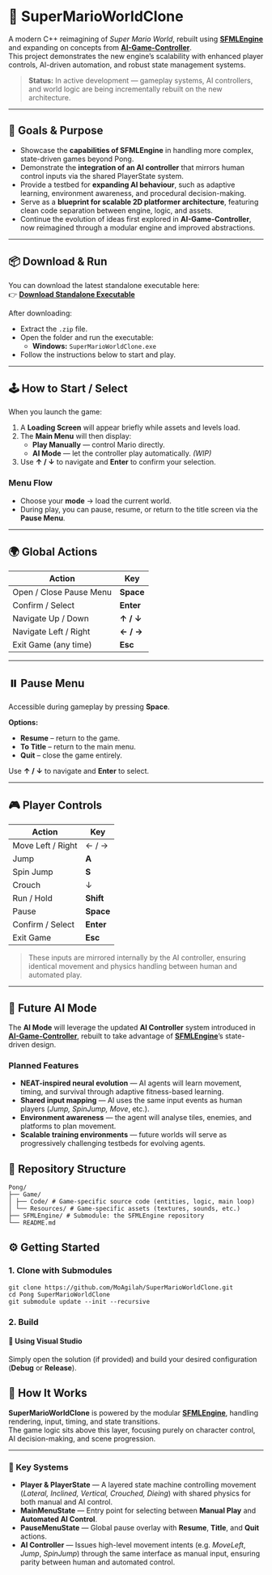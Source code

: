 # 🍄 SuperMarioWorldClone

A modern C++ reimagining of *Super Mario World*, rebuilt using [**SFMLEngine**](https://github.com/MoAgilah/SFMLEngine) and expanding on concepts from [**AI-Game-Controller**](https://github.com/MoAgilah/AI-Game-Controller).  
This project demonstrates the new engine’s scalability with enhanced player controls, AI-driven automation, and robust state management systems.

> **Status:** In active development — gameplay systems, AI controllers, and world logic are being incrementally rebuilt on the new architecture.

---

## 🎯 Goals & Purpose

- Showcase the **capabilities of SFMLEngine** in handling more complex, state-driven games beyond Pong.  
- Demonstrate the **integration of an AI controller** that mirrors human control inputs via the shared PlayerState system.  
- Provide a testbed for **expanding AI behaviour**, such as adaptive learning, environment awareness, and procedural decision-making.  
- Serve as a **blueprint for scalable 2D platformer architecture**, featuring clean code separation between engine, logic, and assets.  
- Continue the evolution of ideas first explored in **AI-Game-Controller**, now reimagined through a modular engine and improved abstractions.

---

## 📦 Download & Run

You can download the latest standalone executable here:  
👉 [**Download Standalone Executable**](https://raw.githubusercontent.com/MoAgilah/SuperMarioWorldClone/master/Bin/SuperMarioWorldClone.zip)

After downloading:

- Extract the `.zip` file.  
- Open the folder and run the executable:  
  - **Windows:** `SuperMarioWorldClone.exe`  
- Follow the instructions below to start and play.

---

## 🕹️ How to Start / Select

When you launch the game:

1. A **Loading Screen** will appear briefly while assets and levels load.  
2. The **Main Menu** will then display:  
   - **Play Manually** — control Mario directly.  
   - **AI Mode** — let the controller play automatically. *(WIP)*  
3. Use **↑ / ↓** to navigate and **Enter** to confirm your selection.

### Menu Flow
- Choose your **mode** → load the current world.  
- During play, you can pause, resume, or return to the title screen via the **Pause Menu**.

---

## 🌍 Global Actions

| Action                  | Key         |
|--------------------------|-------------|
| Open / Close Pause Menu  | **Space**   |
| Confirm / Select         | **Enter**   |
| Navigate Up / Down       | **↑ / ↓**   |
| Navigate Left / Right    | **← / →**   |
| Exit Game (any time)     | **Esc**     |

---

## ⏸️ Pause Menu

Accessible during gameplay by pressing **Space**.

**Options:**
- **Resume** – return to the game.  
- **To Title** – return to the main menu.  
- **Quit** – close the game entirely.  

Use **↑ / ↓** to navigate and **Enter** to select.

---

## 🎮 Player Controls

| Action | Key |
|--------|-----|
| Move Left / Right | ← / → |
| Jump | **A** |
| Spin Jump | **S** |
| Crouch | ↓ |
| Run / Hold | **Shift** |
| Pause | **Space** |
| Confirm / Select | **Enter** |
| Exit Game | **Esc** |

> These inputs are mirrored internally by the AI controller, ensuring identical movement and physics handling between human and automated play.

---

## 🤖 Future AI Mode

The **AI Mode** will leverage the updated **AI Controller** system introduced in [**AI-Game-Controller**](https://github.com/MoAgilah/AI-Game-Controller), rebuilt to take advantage of [**SFMLEngine**](https://github.com/MoAgilah/SFMLEngine)’s state-driven design.

### Planned Features
- **NEAT-inspired neural evolution** — AI agents will learn movement, timing, and survival through adaptive fitness-based learning.  
- **Shared input mapping** — AI uses the same input events as human players (*Jump, SpinJump, Move*, etc.).  
- **Environment awareness** — the agent will analyse tiles, enemies, and platforms to plan movement.  
- **Scalable training environments** — future worlds will serve as progressively challenging testbeds for evolving agents.


## 📁 Repository Structure
```
Pong/
├── Game/
│ ├── Code/ # Game-specific source code (entities, logic, main loop)
│ └── Resources/ # Game-specific assets (textures, sounds, etc.)
├── SFMLEngine/ # Submodule: the SFMLEngine repository
└── README.md
```

## ⚙️ Getting Started

### 1. Clone with Submodules
```
git clone https://github.com/MoAgilah/SuperMarioWorldClone.git
cd Pong SuperMarioWorldClone
git submodule update --init --recursive
```
### 2. Build

#### 🧰 Using Visual Studio
Simply open the solution (if provided) and build your desired configuration (**Debug** or **Release**).

## 🧩 How It Works

**SuperMarioWorldClone** is powered by the modular [**SFMLEngine**](https://github.com/MoAgilah/SFMLEngine), handling rendering, input, timing, and state transitions.  
The game logic sits above this layer, focusing purely on character control, AI decision-making, and scene progression.

---

### 🔗 Key Systems

- **Player & PlayerState** — A layered state machine controlling movement (*Lateral, Inclined, Vertical, Crouched, Dieing*) with shared physics for both manual and AI control.  
- **MainMenuState** — Entry point for selecting between **Manual Play** and **Automated AI Control**.  
- **PauseMenuState** — Global pause overlay with **Resume**, **Title**, and **Quit** actions.  
- **AI Controller** — Issues high-level movement intents (e.g. *MoveLeft*, *Jump*, *SpinJump*) through the same interface as manual input, ensuring parity between human and automated control.  

